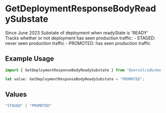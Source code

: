# GetDeploymentResponseBodyReadySubstate

Since June 2023 Substate of deployment when readyState is 'READY' Tracks whether or not deployment has seen production traffic: - STAGED: never seen production traffic - PROMOTED: has seen production traffic

## Example Usage

```typescript
import { GetDeploymentResponseBodyReadySubstate } from "@vercel/sdk/models/operations/getdeployment.js";

let value: GetDeploymentResponseBodyReadySubstate = "PROMOTED";
```

## Values

```typescript
"STAGED" | "PROMOTED"
```